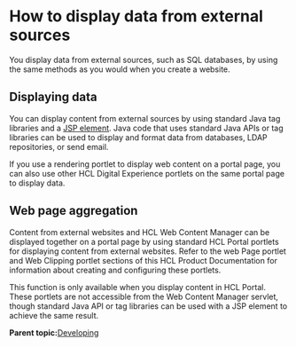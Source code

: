 # How to display data from external sources

You display data from external sources, such as SQL databases, by using the same methods as you would when you create a website.

## Displaying data

You can display content from external sources by using standard Java tag libraries and a [JSP element](wcm_dev_elements_jsp.md). Java code that uses standard Java APIs or tag libraries can be used to display and format data from databases, LDAP repositories, or send email.

If you use a rendering portlet to display web content on a portal page, you can also use other HCL Digital Experience portlets on the same portal page to display data.

## Web page aggregation

Content from external websites and HCL Web Content Manager can be displayed together on a portal page by using standard HCL Portal portlets for displaying content from external websites. Refer to the web Page portlet and Web Clipping portlet sections of this HCL Product Documentation for information about creating and configuring these portlets.

This function is only available when you display content in HCL Portal. These portlets are not accessible from the Web Content Manager servlet, though standard Java API or tag libraries can be used with a JSP element to achieve the same result.

**Parent topic:**[Developing](../dev/developing_parent.md)


